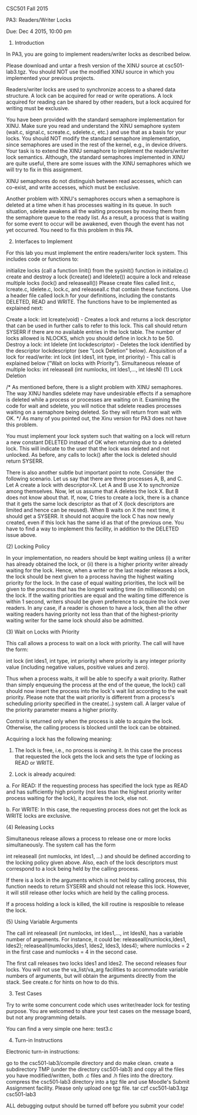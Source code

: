 CSC501 Fall 2015

PA3: Readers/Writer Locks

Due: Dec 4 2015, 10:00 pm

1. Introduction

In PA3, you are going to implement readers/writer locks as described below.

Please download and untar a fresh version of the XINU source at csc501-lab3.tgz. You should NOT use the modified XINU source in which you implemented your previous projects.

Readers/writer locks are used to synchronize access to a shared data structure. A lock can be acquired for read or write operations. A lock acquired for reading can be shared by other readers, but a lock acquired for writing must be exclusive.

You have been provided with the standard semaphore implementation for XINU. Make sure you read and understand the XINU semaphore system (wait.c, signal.c, screate.c, sdelete.c, etc.) and use that as a basis for your locks. You should NOT modify the standard semaphore implementation, since semaphores are used in the rest of the kernel, e.g., in device drivers. Your task is to extend the XINU semaphore to implement the readers/writer lock semantics. Although, the standard semaphores implemented in XINU are quite useful, there are some issues with the XINU semaphores which we will try to fix in this assignment.

XINU semaphores do not distinguish between read accesses, which can co-exist, and write accesses, which must be exclusive.

Another problem with XINU's semaphores occurs when a semaphore is deleted at a time when it has processes waiting in its queue. In such situation, sdelete awakens all the waiting processes by moving them from the semaphore queue to the ready list. As a result, a process that is waiting for some event to occur will be awakened, even though the event has not yet occurred. You need to fix this problem in this PA.

2. Interfaces to Implement

For this lab you must implement the entire readers/writer lock system. This includes code or functions to:

initialize locks (call a function linit() from the sysinit() function in initialize.c)
create and destroy a lock (lcreate() and ldelete())
acquire a lock and release multiple locks (lock() and releaseall())
Please create files called linit.c, lcreate.c, ldelete.c, lock.c, and releaseall.c that contain these functions. Use a header file called lock.h for your definitions, including the constants DELETED, READ and WRITE. The functions have to be implemented as explained next:

Create a lock: int lcreate(void) - Creates a lock and returns a lock descriptor that can be used in further calls to refer to this lock. This call should return SYSERR if there are no available entries in the lock table. The number of locks allowed is NLOCKS, which you should define in lock.h to be 50.
Destroy a lock: int ldelete (int lockdescriptor) - Deletes the lock identified by the descriptor lockdescriptor (see "Lock Deletion" below).
Acquisition of a lock for read/write: int lock (int ldes1, int type, int priority) - This call is explained below ("Wait on locks with Priority").
Simultaneous release of multiple locks: int releaseall (int numlocks, int ldes1,..., int ldesN)
(1) Lock Deletion

/* As mentioned before, there is a slight problem with XINU semaphores. The way XINU handles sdelete may have undesirable effects if a semaphore is deleted while a process or processes are waiting on it. Examining the code for wait and sdelete, you will notice that sdelete readies processes waiting on a semaphore being deleted. So they will return from wait with OK. */ As many of you pointed out, the Xinu version for PA3 does not have this problem.

You must implement your lock system such that waiting on a lock will return a new constant DELETED instead of OK when returning due to a deleted lock. This will indicate to the user that the lock was deleted and not unlocked. As before, any calls to lock() after the lock is deleted should return SYSERR.

There is also another subtle but important point to note. Consider the following scenario. Let us say that there are three processes A, B, and C. Let A create a lock with descriptor=X. Let A and B use X to synchronize among themselves. Now, let us assume that A deletes the lock X. But B does not know about that. If, now, C tries to create a lock, there is a chance that it gets the same lock descriptor as that of X (lock descriptors are limited and hence can be reused). When B waits on X the next time, it should get a SYSERR. It should not acquire the lock C has now newly created, even if this lock has the same id as that of the previous one. You have to find a way to implement this facility, in addition to the DELETED issue above.

(2) Locking Policy

In your implementation, no readers should be kept waiting unless (i) a writer has already obtained the lock, or (ii) there is a higher priority writer already waiting for the lock. Hence, when a writer or the last reader releases a lock, the lock should be next given to a process having the highest waiting priority for the lock. In the case of equal waiting priorities, the lock will be given to the process that has the longest waiting time (in milliseconds) on the lock. If the waiting priorities are equal and the waiting time difference is within 1 second, writers should be given preference to acquire the lock over readers. In any case, if a reader is chosen to have a lock, then all the other waiting readers having priority not less than that of the highest-priority waiting writer for the same lock should also be admitted.

(3) Wait on Locks with Priority

This call allows a process to wait on a lock with priority. The call will have the form:

int lock (int ldes1, int type, int priority)
where priority is any integer priority value (including negative values, positive values and zero).

Thus when a process waits, it will be able to specify a wait priority. Rather than simply enqueuing the process at the end of the queue, the lock() call should now insert the process into the lock's wait list according to the wait priority. Please note that the wait priority is different from a process's scheduling priority specified in the create(..) system call. A larger value of the priority parameter means a higher priority.

Control is returned only when the process is able to acquire the lock. Otherwise, the calling process is blocked until the lock can be obtained.

Acquiring a lock has the following meaning:

1. The lock is free, i.e., no process is owning it. In this case the process that requested the lock gets the lock and sets the type of locking as READ or WRITE.

2. Lock is already acquired:

a. For READ:
If the requesting process has specified the lock type as READ and has sufficiently high priority (not less than the highest priority writer process waiting for the lock), it acquires the lock, else not.

b. For WRITE:
In this case, the requesting process does not get the lock as WRITE locks are exclusive.

(4) Releasing Locks

Simultaneous release allows a process to release one or more locks simultaneously. The system call has the form

int releaseall (int numlocks, int ldes1, ...)
and should be defined according to the locking policy given above. Also, each of the lock descriptors must correspond to a lock being held by the calling process.

If there is a lock in the arguments which is not held by calling process, this function needs to return SYSERR and should not release this lock. However, it will still release other locks which are held by the calling process.

If a process holding a lock is killed, the kill routine is resposible to release the lock.

(5) Using Variable Arguments

The call int releaseall (int numlocks, int ldes1,..., int ldesN), has a variable number of arguments. For instance, it could be:
releaseall(numlocks,ldes1, ldes2);
releaseall(numlocks,ldes1, ldes2, ldes3, ldes4);
where numlocks = 2 in the first case and numlocks = 4 in the second case.

The first call releases two locks ldes1 and ldes2. The second releases four locks. You will not use the va_list/va_arg facilities to accommodate variable numbers of arguments, but will obtain the arguments directly from the stack. See create.c for hints on how to do this.

3. Test Cases

Try to write some concurrent code which uses writer/reader lock for testing purpose. You are welcomed to share your test cases on the message board, but not any programming details.

You can find a very simple one here: test3.c

4. Turn-in Instructions

Electronic turn-in instructions:

go to the csc501-lab3/compile directory and do make clean.
create a subdirectory TMP (under the directory csc501-lab3) and copy all the files you have modified/written, both .c files and .h files into the directory.
compress the csc501-lab3 directory into a tgz file and use Moodle's Submit Assignment facility. Please only upload one tgz file.
tar czf csc501-lab3.tgz csc501-lab3

ALL debugging output should be turned off before you submit your	code!
